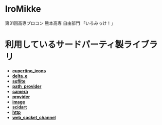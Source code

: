 # IroMikke

第31回高専プロコン 熊本高専 自由部門 「いろみっけ！」

# 利用しているサードパーティ製ライブラリ
- **[cupertino_icons](https://pub.dev/packages/cupertino_icons)**
- **[delta_e](https://pub.dev/packages/delta_e)**
- **[sqflite](https://pub.dev/packages/sqflite)**
- **[path_provider](https://pub.dev/packages/path_provider)**
- **[camera](https://pub.dev/packages/camera)**
- **[provider](https://pub.dev/packages/provider)**
- **[image](https://pub.dev/packages/image)**
- **[scidart](https://pub.dev/packages/scidart)**
- **[http](https://pub.dev/packages/http)**
- **[web_socket_channel](https://pub.dev/packages/web_socket_channel)**